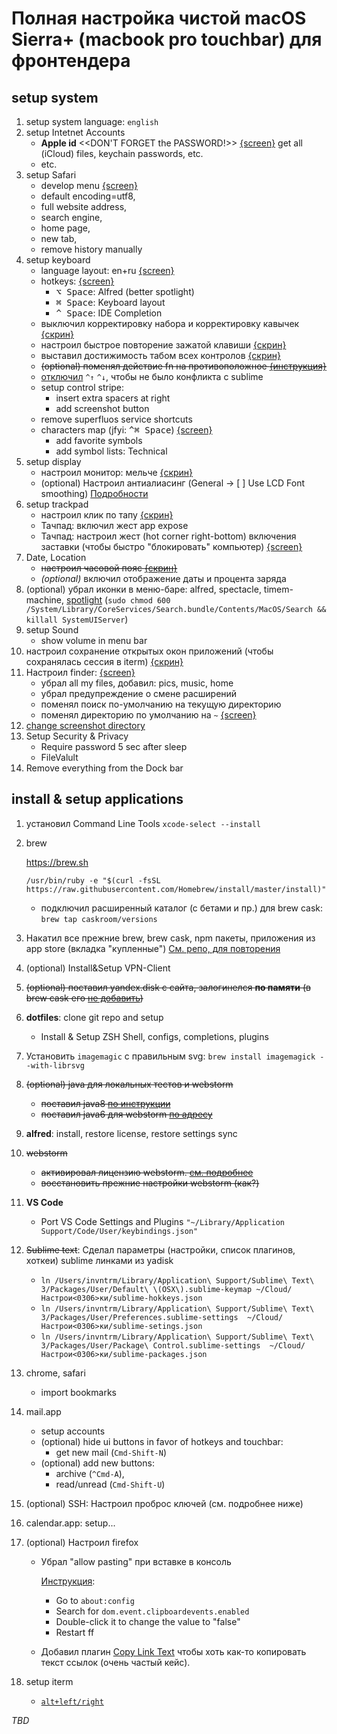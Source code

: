 # Полная настройка чистой macOS Sierra+ (macbook pro touchbar) для фронтендера

## setup system

1. setup system language: `english`
1. setup Intetnet Accounts
    - **Apple id** \<\<DON'T FORGET the PASSWORD!\>\> [{screen}](https://yadi.sk/i/d5eq5p5Y3YgeSV)
      get all (iCloud) files, keychain passwords, etc.
    - etc.
1. setup Safari
    - develop menu [{screen}](https://yadi.sk/i/69dKCzIw3S5HCC)
    - default encoding=utf8,
    - full website address,
    - search engine,
    - home page,
    - new tab,
    - remove history manually
1. setup keyboard
    - language layout: en+ru [{screen}](https://yadi.sk/i/zx1JRutv3S5Gmp)
    - hotkeys: [{screen}]((https://yadi.sk/i/AcdJEyzNj36xN))
        - <kbd>⌥ Space</kbd>: Alfred (better spotlight)
        - <kbd>⌘ Space</kbd>: Keyboard layout
        - <kbd>^ Space</kbd>: IDE Completion
    - выключил корректировку набора и корректировку кавычек [{скрин}](https://yadi.sk/i/UAWynEU_3S5GtJ)
    - настроил быстрое повторение зажатой клавиши [{скрин}](https://yadi.sk/i/UZuseCDe3S5Gu3)
    - выставил достижимость табом всех контролов [{скрин}](https://yadi.sk/i/qePZ1XxD3S5Guf)
    - ~~(optional) поменял действие fn на противоположное [{инструкция}](http://bit.ly/1NkgP1q)~~
    - [отключил](http://bit.ly/1JZy7Ph) `^↑` `^↓`, чтобы не было конфликта с sublime
    - setup control stripe:
        - insert extra spacers at right
        - add screenshot button
    - remove superfluos service shortcuts
    - characters map (jfyi: <kbd>^⌘ Space</kbd>) [{screen}](https://yadi.sk/i/d5eq5p5Y3YgeSV)
        - add favorite symbols
        - add symbol lists: Technical
1. setup display
    - настроил монитор: мельче [{скрин}](https://yadi.sk/i/bNpoXBxt3S5Gkq)
    - (optional) Настроил антиалиасинг (General -> [ ] Use LCD Font smoothing) [Подробности](http://macdaily.me/howto/font-smoothing-in-mac-os-x/)
1. setup trackpad
    - настроил клик по тапу [{скрин}](https://yadi.sk/i/q3N1rnpm3S5Gnm)
    - Тачпад: включил жест app expose
    - Тачпад: настроил жест (hot corner right-bottom) включения заставки (чтобы быстро "блокировать" компьютер) [{screen}](https://yadi.sk/i/UcSwdANP3YggDC)
1. Date, Location
    - ~~настроил часовой пояс [{скрин}](https://yadi.sk/i/m3geA1yo3S5GnC)~~
    - *(optional)* включил отображение даты и процента заряда
1. (optional) убрал иконки в меню-баре: alfred, spectacle, timem-machine, [spotlight](http://bit.ly/1OhUkeC)
   (`sudo chmod 600 /System/Library/CoreServices/Search.bundle/Contents/MacOS/Search && killall SystemUIServer`)
1. setup Sound
    - show volume in menu bar
1. настроил сохранение открытых окон приложений (чтобы сохранялась сессия в iterm) [{скрин}](https://yadi.sk/i/5rCOe9Vq3S5H7T)
1. Настроил finder: [{screen}](https://yadi.sk/i/3GwnQnl63Ygnv2)
    - убрал all my files, добавил: pics, music, home
    - убрал предупреждение о смене расширений
    - поменял поиск по-умолчанию на текущую директорию
    - поменял директорию по умолчанию на `~` [{screen}](https://yadi.sk/i/Z_fSDAys3YgnVJ)
1. [change screenshot directory](https://gist.github.com/a-x-/6a14f9522a8295d6c25abb008ac66d50)
1. Setup Security & Privacy
    - Require password 5 sec after sleep
    - FileValult
1. Remove everything from the Dock bar


## install & setup applications

1. установил Command Line Tools `xcode-select --install`
1. brew

    https://brew.sh

    `/usr/bin/ruby -e "$(curl -fsSL https://raw.githubusercontent.com/Homebrew/install/master/install)"`

    - подключил расширенный каталог (с бетами и пр.) для brew cask: `brew tap caskroom/versions`
1. Накатил все прежние brew, brew cask, npm пакеты, приложения из app store (вкладка "купленные") [См. репо, для повторения](https://github.com/a-x-/apps)
1. (optional) Install&Setup VPN-Client
1. ~~(optional) поставил yandex.disk с сайта, залогинелся **по памяти** (в brew cask его [не добавить](//st/DISCSW-5623/))~~
1. **dotfiles**: clone git repo and setup
    - Install & Setup ZSH Shell, configs, completions, plugins
1. Установить `imagemagic` с правильным svg: `brew install imagemagick --with-librsvg`
1. ~~(optional) java для локальных тестов и webstorm~~
    - ~~поставил java8 [по инструкции](https://nda.ya.ru/3QxPTe)~~
    - ~~поставил java6 для webstorm [по адресу](https://support.apple.com/kb/DL1572?viewlocale=en_US&locale=en_US)~~
1. **alfred**: install, restore license, restore settings sync
1. ~~webstorm~~
    - ~~активировал лицензию webstorm. [см. подробнее](https://nda.ya.ru/3QxXtH)~~
    - ~~восстановить прежние настройки webstorm (как?)~~
1. **VS Code**
    - Port VS Code Settings and Plugins
      `"~/Library/Application Support/Code/User/keybindings.json"`
1. ~~Sublime text~~: Сделал параметры (настройки, список плагинов, хоткеи) sublime линками из yadisk
    - `ln /Users/invntrm/Library/Application\ Support/Sublime\ Text\ 3/Packages/User/Default\ \(OSX\).sublime-keymap ~/Cloud/Настрои<0306>ки/sublime-hokkeys.json`
    - `ln /Users/invntrm/Library/Application\ Support/Sublime\ Text\ 3/Packages/User/Preferences.sublime-settings  ~/Cloud/Настрои<0306>ки/sublime-setings.json`
    - `ln /Users/invntrm/Library/Application\ Support/Sublime\ Text\ 3/Packages/User/Package\ Control.sublime-settings  ~/Cloud/Настрои<0306>ки/sublime-packages.json`
1. chrome, safari
    - import bookmarks
1. mail.app
    - setup accounts
    - (optional) hide ui buttons in favor of hotkeys and touchbar:
        - get new mail (`Cmd-Shift-N`)
    - (optional) add new buttons:
      - archive (`^Cmd-A`),
      - read/unread (`Cmd-Shift-U`)
1. (optional) SSH: Настроил проброс ключей (см. подробнее ниже)
1. calendar.app: setup...
1. (optional) Настроил firefox
    - Убрал "allow pasting" при вставке в консоль

        [Инструкция](http://lifehacker.com/enable-copy-paste-in-web-pages-that-disallow-it-with-a-1601848114):

         - Go to `about:config`
         - Search for `dom.event.clipboardevents.enabled`
         - Double-click it to change the value to "false"
         - Restart ff
    - Добавил плагин [Copy Link Text](https://addons.mozilla.org/ru/firefox/addon/copy-link-text-4750/) чтобы хоть как-то копировать текст ссылок (очень частый кейс).
1. setup iterm
    - [`alt+left/right`](https://apple.stackexchange.com/a/218639)

_TBD_
